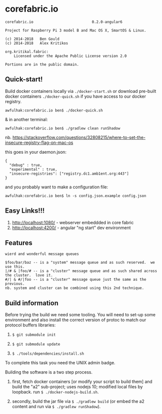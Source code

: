 corefabric.io
=============

```
corefabric.io							0.2.0-angular6

Project for Raspberry Pi 3 model B and Mac OS X, SmartOS & Linux.

(c) 2014-2018   Ben Gould
(c) 2014-2018   Alex Kritikos

org.kritikal.fabric:
	Licensed under the Apache Public License version 2.0

Portions are in the public domain.
```

Quick-start!
------------

Build docker containers locally via ```./docker-start.sh``` 
or download pre-built docker containers ```./docker-quick.sh```
if you have access to our docker registry.

```
awfulhak:corefabric.io ben$ ./docker-quick.sh
```

& in another terminal:

```
awfulhak:corefabric.io ben$ ./gradlew clean runShadow
```

nb. https://stackoverflow.com/questions/32808215/where-to-set-the-insecure-registry-flag-on-mac-os

this goes in your daemon.json:

```
{
  "debug" : true,
  "experimental" : true,
  "insecure-registries": ["registry.dc1.amb1ent.org:443"]
}
```

and you probably want to make a configuration file:

```
awfulhak:corefabric.io ben$ ln -s config.json.example config.json
```

Easy Links!!!
-------------

1. <http://localhost:1080/>      - webserver embeddded in core fabric
2. <http://localhost:4200/>      - angular "ng start" dev environment

Features
--------

```
wierd and wonderful message queues

$foo/bar/baz -- is a "system" message queue and as such reserved.  we use this.
|/# & |foo/# -- is a "cluster" message queue and as such shared across the cluster.  love it.
#/| & #/|foo -- is a "cluster" message queue just the same as the previous.
nb. system and cluster can be combined using this 2nd technique.
```

Build information
-----------------

Before trying the build we need some tooling.  You will need to set-up
some environment and also install the correct version of protoc to match
our protocol buffers libraries:

1.  ```$ git submodule init```

2.  ```$ git submodule update```

3.  ```$ ./tools/dependencies/install.sh```

To complete this task you need the UNIX admin badge.

Building the software is a two step process.

1.  first, fetch docker containers [or modify your script to build them] and
    build the "a2" sub-project; uses nodejs 10; modified local files by loopback.
    run ```$ ./docker-nodejs-build.sh```.
    
2.  secondly, build the jar file via ```$ ./gradlew build``` (or embed the a2 content and 
    run via ```$ ./gradlew runShadow```).
